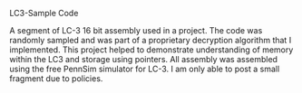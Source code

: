 LC3-Sample Code

A segment of LC-3 16 bit assembly used in a project. The code was randomly sampled and was part of a proprietary decryption algorithm that I implemented. This project helped to demonstrate understanding of memory within the LC3 and storage using pointers. All assembly was assembled using the free PennSim simulator for LC-3. I am only able to post a small fragment due to policies.
